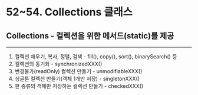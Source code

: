 # 52~54. Collections 클래스

## Collections - 컬렉션을 위한 메서드(static)를 제공

---

1. 컬렉션 채우기, 복사, 정렬, 검색 - fill(), copy(), sort(), binarySearch() 등
2. 컬렉션의 동기화 - synchronizedXXX()
3. 변경불가(readOnly) 컬렉션 만들기 - unmodifiableXXX()
4. 싱글톤 컬렉션 만들기(객체 1개만 저장) - singletonXXX()
5. 한 종류의 객체만 저장하는 컬렉션 만들기 - checkedXXX()